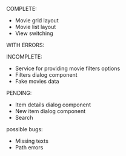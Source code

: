 COMPLETE:
* Movie grid layout
* Movie list layout
* View switching

WITH ERRORS:

INCOMPLETE:
* Service for providing movie filters options
* Filters dialog component
* Fake movies data

PENDING:
* Item details dialog component
* New item dialog component
* Search

possible bugs:
* Missing texts
* Path errors
